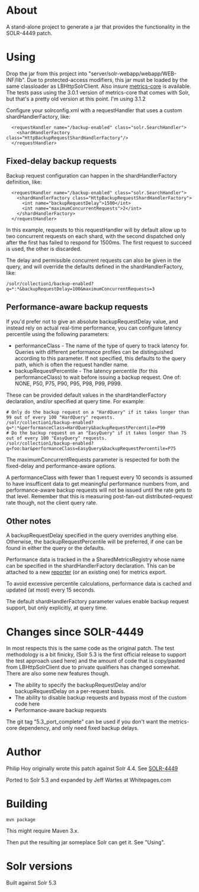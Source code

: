 
About
==========

A stand-alone project to generate a jar that provides the functionality in the SOLR-4449 patch.


Using
=======

Drop the jar from this project into "server/solr-webapp/webapp/WEB-INF/lib". Due to protected-access modifiers, 
this jar must be loaded by the same classloader as LBHttpSolrClient. 
Also insure [metrics-core](http://search.maven.org/#artifactdetails%7Cio.dropwizard.metrics%7Cmetrics-core%7C3.1.2%7Cbundle)
is available. 
The tests pass using the 3.0.1 version of metrics-core that comes with Solr, but that's a pretty old version at this point. I'm using 3.1.2

Configure your solrconfig.xml with a requestHandler that uses a custom shardHandlerFactory, like:

      <requestHandler name="/backup-enabled" class="solr.SearchHandler">
        <shardHandlerFactory class="HttpBackupRequestShardHandlerFactory"/>
      </requestHandler>


Fixed-delay backup requests
-----------------------------

Backup request configuration can happen in the shardHandlerFactory definition, like:

      <requestHandler name="/backup-enabled" class="solr.SearchHandler">
        <shardHandlerFactory class="HttpBackupRequestShardHandlerFactory">
          <int name="backupRequestDelay">1500</int>
          <int name="maximumConcurrentRequests">2</int>
        </shardHandlerFactory>
      </requestHandler>

In this example, requests to this requestHandler will by default allow up to two concurrent 
requests on each shard, with the second dispatched only after the first has failed to respond 
for 1500ms. The first request to succeed is used, the other is discarded.

The delay and permissible concurrent requests can also be given in the query, and will override
the defaults defined in the shardHandlerFactory, like:

    /solr/collection1/backup-enabled?q=*:*&backupRequestDelay=100&maximumConcurrentRequests=3

Performance-aware backup requests
---------------------------------

If you'd prefer not to give an absolute backupRequestDelay value, and instead rely on actual
real-time performance, you can configure latency percentile using the following parameters:

* performanceClass - The name of the type of query to track latency for. Queries with different performance profiles
can be distinguished according to this parameter. If not specified, this defaults to the query path, which is often 
the request handler name.
* backupRequestPercentile - The latency percentile (for this performanceClass) to wait before issuing a backup 
request. One of: NONE, P50, P75, P90, P95, P98, P99, P999.

These can be provided default values in the shardHandlerFactory declaration, and/or specified at query time. For example:

    # Only do the backup request on a "HardQuery" if it takes longer than 99 out of every 100 "HardQuery" requests.
    /solr/collection1/backup-enabled?q=*:*&performanceClass=HardQuery&backupRequestPercentile=P99
    # Do the backup request on an "EasyQuery" if it takes longer than 75 out of every 100 "EasyQuery" requests. 
    /solr/collection1/backup-enabled?q=foo:bar&performanceClass=EasyQuery&backupRequestPercentile=P75

The maximumConcurrentRequests parameter is respected for both the fixed-delay and performance-aware options.

A performanceClass with fewer than 1 request every 10 seconds is assumed to have insufficent data to get meaningful 
performance numbers from, and performance-aware backup requests will not be issued until the rate gets to that level.
Remember that this is measuring post-fan-out distributed-request rate though, not the client query rate.


Other notes
------------

A backupRequestDelay specified in the query overrides anything else. Otherwise, the backupRequestPercentile will
be preferred, if one can be found in either the query or the defaults.

Performance data is tracked in the a SharedMetricsRegistry whose name can be specified in the shardHandlerFactory 
declaration. 
This can be attached to a new [reporter](https://dropwizard.github.io/metrics/3.1.0/manual/core/#reporters) (or an existing one) for metrics export.

To avoid excessive percentile calculations, performance data is cached and updated (at most) every 15 seconds.

The default shardHandlerFactory parameter values enable backup request support, but only explicitly, at query time.



Changes since SOLR-4449
=======================

In most respects this is the same code as the original patch. The test methodology is a bit finicky, (Solr 5.3 is the 
first official release to support the test approach used here) and the amount of code that is copy/pasted from 
LBHttpSolrClient due to private qualifiers has changed somewhat. There are also some new features though.
       
* The ability to specify the backupRequestDelay and/or backupRequestDelay on a per-request basis.
* The ability to disable backup requests and bypass most of the custom code here
* Performance-aware backup requests

The git tag "5.3_port_complete" can be used if you don't want the metrics-core dependency, and only 
need fixed backup delays. 

Author
==========

Philip Hoy originally wrote this patch against Solr 4.4. 
See [SOLR-4449](https://issues.apache.org/jira/browse/SOLR-4449)

Ported to Solr 5.3 and expanded by Jeff Wartes at Whitepages.com

Building
==========

    mvn package
   
This might require Maven 3.x. 

Then put the resulting jar someplace Solr can get it.  See "Using". 
    
Solr versions
=============
    
Built against Solr 5.3
  
